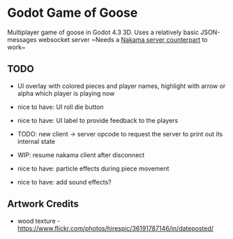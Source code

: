 # Godot Game of Goose

Multiplayer game of goose in Godot 4.3 3D.
Uses a relatively basic JSON-messages websocket server
~Needs a [Nakama server counterpart](https://github.com/JosePedroDias/nakama-game-of-goose) to work~


## TODO

- UI overlay with colored pieces and player names, highlight with arrow or alpha which player is playing now

- nice to have: UI roll die button
- nice to have: UI label to provide feedback to the players
- TODO: new client -> server opcode to request the server to print out its internal state
- WIP: resume nakama client after disconnect
- nice to have: particle effects during piece movement
- nice to have: add sound effects?


## Artwork Credits

- wood texture - https://www.flickr.com/photos/hirespic/36191787146/in/dateposted/
